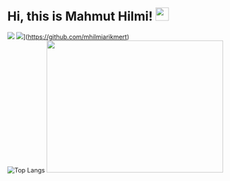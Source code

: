 # Hi, this is Mahmut Hilmi! <img src="https://raw.githubusercontent.com/MartinHeinz/MartinHeinz/master/wave.gif" width="30px"> <br>
![](https://visitor-badge.laobi.icu/badge?page_id=mhilmiarikmert.mhilmiarikmert)
![](https://img.shields.io/github/followers/mhilmiarikmert?label=Follow&style=social)](https://github.com/mhilmiarikmert)<br>
![Top Langs](https://github-readme-stats.vercel.app/api/top-langs/?username=mhilmiarikmert&theme=tokyonight)
<img src = "https://user-images.githubusercontent.com/42295478/97403999-70544080-1906-11eb-8db3-cf7d583e8ae1.gif" width = "400" height = "300">
 
